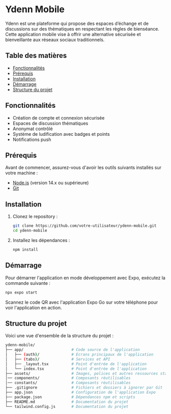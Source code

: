 # Ydenn Mobile

Ydenn est une plateforme qui propose des espaces d’échange et de discussions sur des thématiques en respectant les règles de bienséance. Cette application mobile vise à offrir une alternative sécurisée et bienveillante aux réseaux sociaux traditionnels.

## Table des matières

- [Fonctionnalités](#fonctionnalités)
- [Prérequis](#prérequis)
- [Installation](#installation)
- [Démarrage](#démarrage)
- [Structure du projet](#structure-du-projet)

## Fonctionnalités

- Création de compte et connexion sécurisée
- Espaces de discussion thématiques
- Anonymat contrôlé
- Système de ludification avec badges et points
- Notifications push

## Prérequis

Avant de commencer, assurez-vous d'avoir les outils suivants installés sur votre machine :

- [Node.js](https://nodejs.org/) (version 14.x ou supérieure)
- [Git](https://git-scm.com/)

## Installation

1. Clonez le repository :

   ```bash
   git clone https://github.com/votre-utilisateur/ydenn-mobile.git
   cd ydenn-mobile
   ```

2. Installez les dépendances :

   ```bash
   npm install
   ```

## Démarrage

Pour démarrer l'application en mode développement avec Expo, exécutez la commande suivante :

```bash
npx expo start
```

Scannez le code QR avec l'application Expo Go sur votre téléphone pour voir l'application en action.

## Structure du projet

Voici une vue d'ensemble de la structure du projet :

```bash
ydenn-mobile/
├── app/                     # Code source de l'application
│   ├── (auth)/              # Ecrans principaux de l'application
│   ├── (tabs)/              # Services et API
│   ├── _layout.tsx          # Point d'entrée de l'application
│   └── index.tsx            # Point d'entrée de l'application
├── assets/                  # Images, polices et autres ressources statiques
│── components/              # Composants réutilisables
│── constants/               # Composants réutilisables
├── .gitignore               # Fichiers et dossiers à ignorer par Git
├── app.json                 # Configuration de l'application Expo
├── package.json             # Dépendances npm et scripts
├── README.md                # Documentation du projet
└── tailwind.config.js       # Documentation du projet
```
